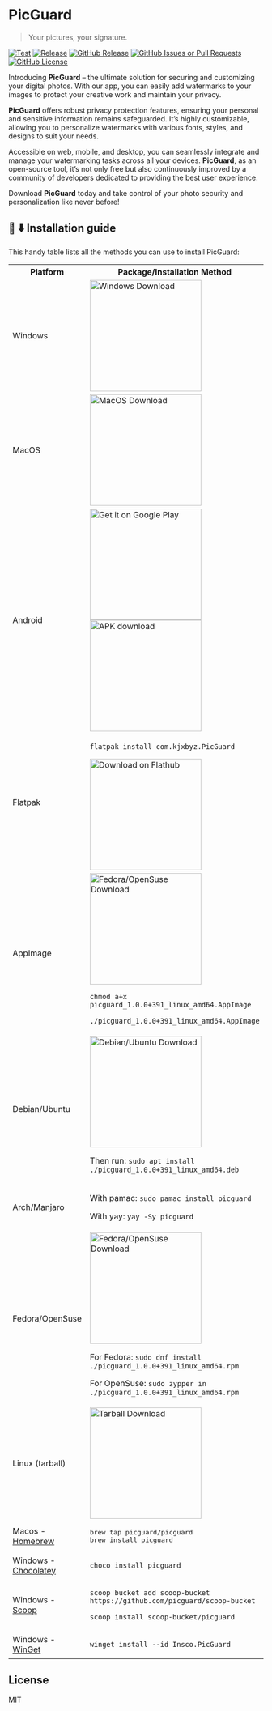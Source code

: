 # PicGuard

> Your pictures, your signature.

[![Test](https://github.com/picguard/picguard/actions/workflows/test.yml/badge.svg)](https://github.com/picguard/picguard/actions/workflows/test.yml)
[![Release](https://github.com/picguard/picguard/actions/workflows/release.yml/badge.svg)](https://github.com/picguard/picguard/actions/workflows/release.yml)
[![GitHub Release](https://img.shields.io/github/v/release/picguard/picguard)](https://github.com/picguard/picguard/releases/latest)
[![GitHub Issues or Pull Requests](https://img.shields.io/github/issues/picguard/picguard)](https://github.com/picguard/picguard/issues/new)
[![GitHub License](https://img.shields.io/github/license/picguard/picguard)](https://raw.githubusercontent.com/picguard/picguard/main/LICENSE)

Introducing **PicGuard** – the ultimate solution for securing and customizing your digital photos. With our app, you can easily add watermarks to your images to protect your creative work and maintain your privacy.

**PicGuard** offers robust privacy protection features, ensuring your personal and sensitive information remains safeguarded. It’s highly customizable, allowing you to personalize watermarks with various fonts, styles, and designs to suit your needs.

Accessible on web, mobile, and desktop, you can seamlessly integrate and manage your watermarking tasks across all your devices. **PicGuard**, as an open-source tool, it’s not only free but also continuously improved by a community of developers dedicated to providing the best user experience.

Download **PicGuard** today and take control of your photo security and personalization like never before!

## 📜 ⬇️ Installation guide

This handy table lists all the methods you can use to install PicGuard:

<table>
  <tr>
    <th>Platform</th>
    <th>Package/Installation Method</th>
  </tr>
  <tr>
    <td>Windows</td>
    <td>
      <a href="https://github.com/picguard/picguard/releases/download/v1.0.0+391/picguard_1.0.0+391_windows_x64.exe">
        <img width="220" alt="Windows Download" src="https://get.todoist.help/hc/article_attachments/4403191721234/WindowsButton.svg">
      </a>
  </tr>
  <tr>
    <td>MacOS</td>
    <td>
      <a href="https://github.com/picguard/picguard/releases/download/v1.0.0+391/PicGuard_1.0.0+391_macos_universal.dmg">
        <img width="220" alt="MacOS Download" src="https://reachify.io/wp-content/uploads/2018/09/mac-download-button-1.png">
      </a>
    </td>
  </tr>
  <tr>
    <td>Android</td>
    <td>
      <a href="https://play.google.com/store/apps/details?id=com.kjxbyz.watermarkassistant">
        <img width="220" alt="Get it on Google Play" src="https://play.google.com/intl/en_us/badges/static/images/badges/en_badge_web_generic.png">
      </a>
      <br>
      <a href="https://github.com/picguard/picguard/releases/download/v1.0.0+391/PicGuard_1.0.0+391-free.apk">
        <img width="220" alt="APK download" src="https://user-images.githubusercontent.com/114044633/223920025-83687de0-e463-4c5d-8122-e06e4bb7d40c.png">
      </a>
    </td>
  </tr>
  <tr>
    <td>Flatpak</td>
    <td>
      <p><code>flatpak install com.kjxbyz.PicGuard</code></p>
      <a href="https://flathub.org/apps/details/com.kjxbyz.PicGuard">
        <img width="220" alt="Download on Flathub" src="https://flathub.org/assets/badges/flathub-badge-en.png">
      </a>
    </td>
  </tr>
  <tr>
    <td>AppImage</td>
    <td>
      <a href="https://github.com/picguard/picguard/releases/download/v1.0.0+391/picguard_1.0.0+391_linux_amd64.AppImage">
        <img width="220" alt="Fedora/OpenSuse Download" src="https://user-images.githubusercontent.com/61944859/223638350-5926b9da-04d6-4edd-931d-ad533e4ff058.png">
      </a>
      <p><code>chmod a+x picguard_1.0.0+391_linux_amd64.AppImage</code></p>
      <p><code>./picguard_1.0.0+391_linux_amd64.AppImage</code></p>
    </td>
  </tr>
  <tr>
    <td>Debian/Ubuntu</td>
    <td>
      <a href="https://github.com/picguard/picguard/releases/download/v1.0.0+391/picguard_1.0.0+391_linux_amd64.deb">
        <img width="220" alt="Debian/Ubuntu Download" src="https://user-images.githubusercontent.com/61944859/169097994-e92aff78-fd75-4c93-b6e4-f072a4b5a7ed.png">
      </a>
      <p>Then run: <code>sudo apt install ./picguard_1.0.0+391_linux_amd64.deb</code></p>
    </td>
  </tr>
  <tr>
    <td>Arch/Manjaro</td>
    <td>
      <p>With pamac: <code>sudo pamac install picguard</code></p>
      <p>With yay: <code>yay -Sy picguard</code></p>
    </td>
  </tr>
  <tr>
    <td>Fedora/OpenSuse</td>
    <td>
      <a href="https://github.com/picguard/picguard/releases/download/v1.0.0+391/picguard_1.0.0+391_linux_amd64.rpm">
        <img width="220" alt="Fedora/OpenSuse Download" src="https://user-images.githubusercontent.com/61944859/223638350-5926b9da-04d6-4edd-931d-ad533e4ff058.png">
      </a>
      <p>For Fedora: <code>sudo dnf install ./picguard_1.0.0+391_linux_amd64.rpm</code></p>
      <p>For OpenSuse: <code>sudo zypper in ./picguard_1.0.0+391_linux_amd64.rpm</code></p>
    </td>
  </tr>
  <tr>
    <td>Linux (tarball)</td>
    <td>
      <a href="https://github.com/picguard/picguard/releases/download/v1.0.0+391/picguard_1.0.0+391_linux_amd64.tar.gz">
        <img width="220" alt="Tarball Download" src="https://user-images.githubusercontent.com/61944859/169456985-e0ba1fd4-10e8-4cc0-ab94-337acc6e0295.png">
      </a>
    </td>
  </tr>
  <tr>
    <td>Macos - <a href="https://brew.sh">Homebrew</a></td>
    <td>
<pre lang="bash">
brew tap picguard/picguard
brew install picguard
</pre>
    </td>
  </tr>
  <tr>
    <td>Windows - <a href="https://chocolatey.org">Chocolatey</a></td>
    <td>
      <p><code>choco install picguard</code></p>
    </td>
  </tr>
  <tr>
    <td>Windows - <a href="https://scoop.sh">Scoop</a></td>
    <td>
      <p><code>scoop bucket add scoop-bucket https://github.com/picguard/scoop-bucket</code></p>
      <p><code>scoop install scoop-bucket/picguard</code></p>
    </td>
  </tr>
  <tr>
    <td>Windows - <a href="https://github.com/microsoft/winget-cli">WinGet</a></td>
    <td>
      <p><code>winget install --id Insco.PicGuard</code></p>
    </td>
  </tr>
</table>

## License

MIT
